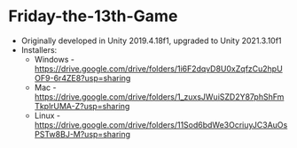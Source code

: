 # Friday-the-13th-Game

- Originally developed in Unity 2019.4.18f1, upgraded to Unity 2021.3.10f1
- Installers:
  - Windows - https://drive.google.com/drive/folders/1i6F2dqvD8U0xZqfzCu2hpUOF9-6r4ZE8?usp=sharing
  - Mac - https://drive.google.com/drive/folders/1_zuxsJWuiSZD2Y87phShFmTkplrUMA-Z?usp=sharing 
  - Linux - https://drive.google.com/drive/folders/11Sod6bdWe3OcriuyJC3AuOsPSTw8BJ-M?usp=sharing
